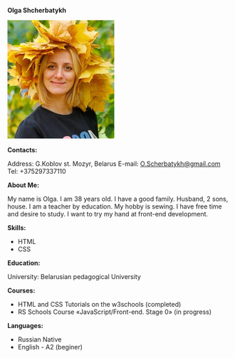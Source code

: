 **Olga Shcherbatykh**

![photo](/2020-10-10-16-45-54.jpg)

**Contacts:**

Address: G.Koblov st. Mozyr, Belarus
E-mail: O.Scherbatykh@gmail.com
Tel: +375297337110

**About Me:**

My name is Olga. I am 38 years old. I have a good family. Husband, 2 sons, house.
I am a teacher by education. My hobby is sewing. I have free time and desire to study.
I want to try my hand at front-end development.

**Skills:**

-   HTML
-   CSS

**Education:**

University: Belarusian pedagogical University

**Courses:**

-   HTML and CSS Tutorials on the w3schools (completed)
-   RS Schools Course «JavaScript/Front-end. Stage 0» (in progress)

**Languages:**

-   Russian Native
-   English - A2 (beginer)
